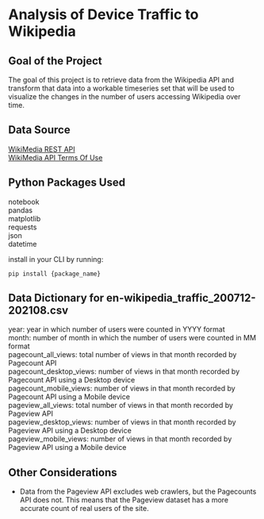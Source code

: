 # Analysis of Device Traffic to Wikipedia

## Goal of the Project

The goal of this project is to retrieve data from the Wikipedia API and transform that data into a workable timeseries set 
that will be used to visualize the changes in the number of users accessing Wikipedia over time.

## Data Source
[WikiMedia REST API](https://wikimedia.org/api/rest_v1/#/Pageviews%20data)  
[WikiMedia API Terms Of Use](https://www.mediawiki.org/wiki/REST_API#Terms_and_conditions)  

## Python Packages Used
notebook  
pandas  
matplotlib  
requests  
json  
datetime  

install in your CLI by running:  

`pip install {package_name}`

## Data Dictionary for en-wikipedia_traffic_200712-202108.csv

year: year in which number of users were counted in YYYY format  
month: number of month in which the number of users were counted in MM format  
pagecount_all_views: total number of views in that month recorded by Pagecount API  
pagecount_desktop_views: number of views in that month recorded by Pagecount API using a Desktop device  
pagecount_mobile_views: number of views in that month recorded by Pagecount API using a Mobile device  
pageview_all_views: total number of views in that month recorded by Pageview API  
pageview_desktop_views: number of views in that month recorded by Pageview API using a Desktop device  
pageview_mobile_views: number of views in that month recorded by Pageview API using a Mobile device  

## Other Considerations
* Data from the Pageview API excludes web crawlers, but the Pagecounts API does not. This means that the Pageview dataset has a more accurate count of real users of the site.
